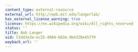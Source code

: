 ```yaml
---
content_type: external-resource
external_url: http://web.mit.edu/langerlab/
has_external_license_warning: true
license: https://en.wikipedia.org/wiki/All_rights_reserved
status: ''
title: Bob Langer
uid: 51dd3a3e-ec25-4084-b82e-9b4328a45779
wayback_url: ''
---
```


